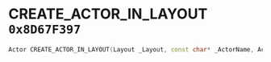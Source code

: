 # CREATE_ACTOR_IN_LAYOUT `0x8D67F397`

```cpp
Actor CREATE_ACTOR_IN_LAYOUT(Layout _Layout, const char* _ActorName, ActorModel _Model, Vector2 _PositionXY, float _PositionZ, Vector2 _RotationXY, float _RotationZ);
```